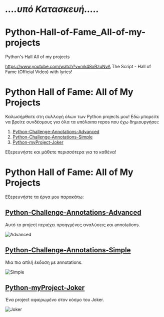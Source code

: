 # ***....υπό Κατασκευή.....***
# Python-Hall-of-Fame_All-of-my-projects
Python's Hall All of my projects

https://www.youtube.com/watch?v=mk48xRzuNvA
The Script - Hall of Fame (Official Video)  with lyrics!

# Python Hall of Fame: All of My Projects

Καλωσήρθατε στη συλλογή όλων των Python projects μου! Εδώ μπορείτε να βρείτε συνδέσμους για όλα τα υπόλοιπα repos που έχω δημιουργήσει:

1. [Python-Challenge-Annotations-Advanced](https://github.com/AntoniouIoannis/Python-Challenge-Annotations-Advanced)
2. [Python-Challenge-Annotations-Simple](https://github.com/AntoniouIoannis/Python-Challenge-Annotations-Simple)
3. [Python-myProject-Joker](https://github.com/AntoniouIoannis/Python-myProject-Joker)

Εξερευνήστε και μάθετε περισσότερα για το καθένα!

# Python Hall of Fame: All of My Projects

Εξερευνήστε τα έργα μου παρακάτω:

## [Python-Challenge-Annotations-Advanced](https://github.com/AntoniouIoannis/Python-Challenge-Annotations-Advanced)
Αυτό το project περιέχει προηγμένες αναλύσεις και annotations.

![Advanced](https://via.placeholder.com/150)

## [Python-Challenge-Annotations-Simple](https://github.com/AntoniouIoannis/Python-Challenge-Annotations-Simple)
Μια πιο απλή έκδοση με annotations.

![Simple](https://via.placeholder.com/150)

## [Python-myProject-Joker](https://github.com/AntoniouIoannis/Python-myProject-Joker)
Ένα project αφιερωμένο στον κόσμο του Joker.

![Joker](https://via.placeholder.com/150)




